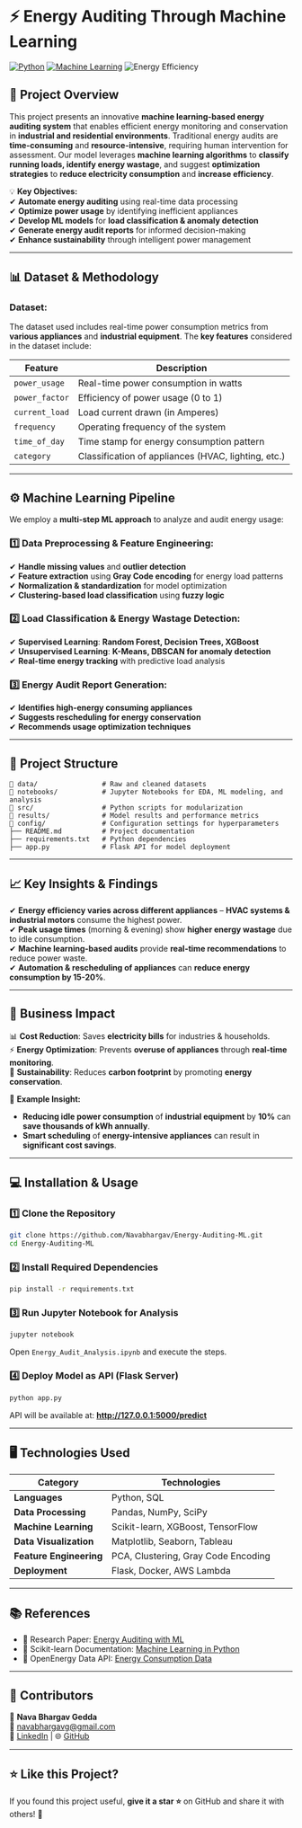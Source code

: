 # ⚡ **Energy Auditing Through Machine Learning**  

[![Python](https://img.shields.io/badge/Python-3.9-blue.svg)](https://www.python.org/) [![Machine Learning](https://img.shields.io/badge/Machine%20Learning-Scikit--Learn-green)](https://scikit-learn.org/) ![Energy Efficiency](https://img.shields.io/badge/Energy%20Efficiency-Audit-orange)


## 📌 **Project Overview**  
This project presents an innovative **machine learning-based energy auditing system** that enables efficient energy monitoring and conservation in **industrial and residential environments**. Traditional energy audits are **time-consuming** and **resource-intensive**, requiring human intervention for assessment. Our model leverages **machine learning algorithms** to **classify running loads, identify energy wastage**, and suggest **optimization strategies** to **reduce electricity consumption** and **increase efficiency**.

💡 **Key Objectives:**  
✔ **Automate energy auditing** using real-time data processing  
✔ **Optimize power usage** by identifying inefficient appliances  
✔ **Develop ML models** for **load classification & anomaly detection**  
✔ **Generate energy audit reports** for informed decision-making  
✔ **Enhance sustainability** through intelligent power management  

---

## 📊 **Dataset & Methodology**  
### **Dataset:**  
The dataset used includes real-time power consumption metrics from **various appliances** and **industrial equipment**. The **key features** considered in the dataset include:  

| **Feature** | **Description** |
|------------|----------------|
| `power_usage` | Real-time power consumption in watts |
| `power_factor` | Efficiency of power usage (0 to 1) |
| `current_load` | Load current drawn (in Amperes) |
| `frequency` | Operating frequency of the system |
| `time_of_day` | Time stamp for energy consumption pattern |
| `category` | Classification of appliances (HVAC, lighting, etc.) |

---

## ⚙️ **Machine Learning Pipeline**
We employ a **multi-step ML approach** to analyze and audit energy usage:

### **1️⃣ Data Preprocessing & Feature Engineering:**  
✔ **Handle missing values** and **outlier detection**  
✔ **Feature extraction** using **Gray Code encoding** for energy load patterns  
✔ **Normalization & standardization** for model optimization  
✔ **Clustering-based load classification** using **fuzzy logic**  

### **2️⃣ Load Classification & Energy Wastage Detection:**  
✔ **Supervised Learning**: **Random Forest, Decision Trees, XGBoost**  
✔ **Unsupervised Learning**: **K-Means, DBSCAN for anomaly detection**  
✔ **Real-time energy tracking** with predictive load analysis  

### **3️⃣ Energy Audit Report Generation:**  
✔ **Identifies high-energy consuming appliances**  
✔ **Suggests rescheduling for energy conservation**  
✔ **Recommends usage optimization techniques**  

---

## 📁 **Project Structure**  
```
📂 data/                # Raw and cleaned datasets
📂 notebooks/           # Jupyter Notebooks for EDA, ML modeling, and analysis
📂 src/                 # Python scripts for modularization
📂 results/             # Model results and performance metrics
📂 config/              # Configuration settings for hyperparameters
├── README.md          # Project documentation
├── requirements.txt   # Python dependencies
├── app.py             # Flask API for model deployment
```

---

## 📈 **Key Insights & Findings**
✔ **Energy efficiency varies across different appliances** – **HVAC systems & industrial motors** consume the highest power.  
✔ **Peak usage times** (morning & evening) show **higher energy wastage** due to idle consumption.  
✔ **Machine learning-based audits** provide **real-time recommendations** to reduce power waste.  
✔ **Automation & rescheduling of appliances** can **reduce energy consumption by 15-20%**.  

---

## 🚀 **Business Impact**
📊 **Cost Reduction**: Saves **electricity bills** for industries & households.  
⚡ **Energy Optimization**: Prevents **overuse of appliances** through **real-time monitoring**.  
🌱 **Sustainability**: Reduces **carbon footprint** by promoting **energy conservation**.  

🔹 **Example Insight:**  
- **Reducing idle power consumption** of **industrial equipment** by **10%** can **save thousands of kWh annually**.  
- **Smart scheduling** of **energy-intensive appliances** can result in **significant cost savings**.  

---

## 💻 **Installation & Usage**  
### **1️⃣ Clone the Repository**  
```sh
git clone https://github.com/Navabhargav/Energy-Auditing-ML.git
cd Energy-Auditing-ML
```  

### **2️⃣ Install Required Dependencies**  
```sh
pip install -r requirements.txt
```  

### **3️⃣ Run Jupyter Notebook for Analysis**  
```sh
jupyter notebook
```
Open `Energy_Audit_Analysis.ipynb` and execute the steps.  

### **4️⃣ Deploy Model as API (Flask Server)**  
```sh
python app.py
```
API will be available at: **http://127.0.0.1:5000/predict**

---

## 🖥️ **Technologies Used**
| **Category**         | **Technologies** |
|----------------------|-----------------|
| **Languages**        | Python, SQL |
| **Data Processing**  | Pandas, NumPy, SciPy |
| **Machine Learning** | Scikit-learn, XGBoost, TensorFlow |
| **Data Visualization** | Matplotlib, Seaborn, Tableau |
| **Feature Engineering** | PCA, Clustering, Gray Code Encoding |
| **Deployment**       | Flask, Docker, AWS Lambda |

---

## 📚 **References**
- 📄 Research Paper: [Energy Auditing with ML](https://arxiv.org/)  
- 📄 Scikit-learn Documentation: [Machine Learning in Python](https://scikit-learn.org/stable/)  
- 📄 OpenEnergy Data API: [Energy Consumption Data](https://datahub.io/)  

---

## 🤝 **Contributors**
👤 **Nava Bhargav Gedda**  
📩 [navabhargavg@gmail.com](mailto:navabhargavg@gmail.com)  
🔗 [LinkedIn](https://linkedin.com/in/nava-bhargav-gedda-4a4a30151) | 🌐 [GitHub](https://github.com/Navabhargav)  


---

## ⭐ **Like this Project?**
If you found this project useful, **give it a star ⭐** on GitHub and share it with others! 🚀  
